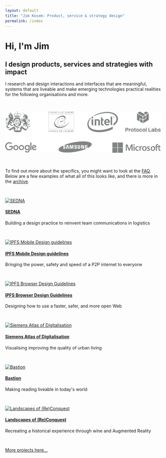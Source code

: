 ```yaml
---
layout: default
title: "Jim Kosem: Product, service & strategy design"
permalink: /index
---
```


# Hi, I'm Jim

## I design products, services and strategies with impact

I research and design interactions and interfaces that are meaningful, systems that are liveable and make emerging technologies practical realities for the following organisations and more.

<div>
    <img src="assets/images/logos.png" style="padding-top:33px;padding-bottom:33px;">
</div>

To find out more about the specifics, you might want to look at the [FAQ](faq.html). Below are a 
few examples of what all of this looks like, and there is more in the [archive](archive.html).

&nbsp;

[![SEDNA]({{site.url}}assets/images/sedna-card-m.jpg)](sedna.html)

#### [SEDNA](sedna.html)

Building a design practice to reinvent team communications in logistics

&nbsp;

[![IPFS Mobile Design guidelines]({{site.url}}assets/images/ipfs-mobile-card-m.png)](ipfs-mobile.html)

#### [IPFS Mobile Design guidelines](ipfs-mobile.html)

Bringing the power, safety and speed of a P2P internet to everyone

&nbsp;

[![IPFS Browser Design Guidelines]({{site.url}}assets/images/ipfs-browser-card.png)](ipfs-browser.html)

#### [IPFS Browser Design Guidelines](ipfs-browser.html)

Designing how to use a faster, safer, and more open Web

&nbsp;

[![Siemens Atlas of Digitalisation]({{site.url}}assets/images/siemens-card.png)](siemens.html)

#### [Siemens Atlas of Digitalisation](siemens.html)

Visualising improving the quality of urban living

&nbsp;

[![Bastion]({{site.url}}assets/images/bastion-card.png)](bastion.html)

#### [Bastion](bastion.html)

Making reading liveable in today's world

&nbsp;

[![Landscapes of (Re)Conquest]({{site.url}}assets/images/landscapes-card.png)](landscapesofreconquest.html)

#### [Landscapes of (Re)Conquest](landscapesofreconquest.html)

Recreating a historical experience through wine and Augmented Reality

&nbsp;

[More projects here...](archive.html)

&nbsp;

<!---
<div class="subfooter">
    <div>
        <img src="assets/images/logos.png" style="padding-top:33px;padding-bottom:33px;">
    </div>
</div>
--->

<!-- <h4>What I'm up to lately</h4>
<ul class="myposts">

{% for post in site.categories.update limit:3 %}
    <li><a href="{{ post.url }}">{{ post.title}}</a>
    <span class="postDate">{{ post.date | date: "(%-d %b %Y)" }}</span>
    </li>
{% endfor %}
</ul> -->
